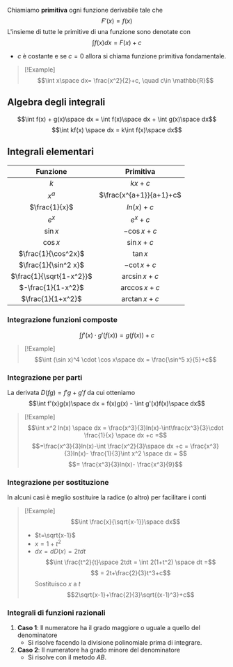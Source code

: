 Chiamiamo **primitiva** ogni funzione derivabile tale che
$$F'(x)=f(x)$$
L'insieme di tutte le primitive di una funzione sono denotate con
$$\int f(x) dx = F(x)+c$$
- $c$ è costante e se $c = 0$ allora si chiama funzione primitiva fondamentale.

>[!Example]
>$$\int x\space dx= \frac{x^2}{2}+c, \quad c\in \mathbb{R}$$


## Algebra degli integrali

$$\int f(x) + g(x)\space dx = \int f(x)\space dx + \int g(x)\space dx$$
$$\int kf(x) \space dx = k\int f(x)\space dx$$
## Integrali elementari

|       **Funzione**       |      **Primitiva**      |
|:------------------------:|:-----------------------:|
|           $k$            |         $kx+c$          |
|          $x^a$           | $\frac{x^{a+1}}{a+1}+c$ |
|      $\frac{1}{x}$       |       $ln (x) +c$       |
|          $e^x$           |         $e^x+c$         |
|         $\sin x$         |       $-\cos x+c$       |
|         $\cos x$         |       $\sin x+c$        |
|   $\frac{1}{\cos^2x}$    |        $\tan x$         |
|   $\frac{1}{\sin^2 x}$   |      $-\cot x +c$       |
| $\frac{1}{\sqrt{1-x^2}}$ |      $\arcsin x+c$      |
|    $-\frac{1}{1-x^2}$    |     $\arccos x +c$      |
|    $\frac{1}{1+x^2}$     |      $\arctan x+c$      |


### Integrazione funzioni composte
$$\int f'(x) \cdot g'(f(x)) = g(f(x)) + c$$
>[!Example]
>$$\int (\sin x)^4 \cdot \cos x\space dx = \frac{\sin^5 x}{5}+c$$

### Integrazione per parti
La derivata $D(fg) = f'g +g'f$ da cui otteniamo
$$\int f'(x)g(x)\space dx = f(x)g(x) - \int g'(x)f(x)\space dx$$
>[!Example]
>$$\int x^2 ln(x) \space dx = \frac{x^3}{3}ln(x)-\int\frac{x^3}{3}\cdot \frac{1}{x} \space dx +c =$$
>$$=\frac{x^3}{3}ln(x)-\int \frac{x^2}{3}\space dx +c = \frac{x^3}{3}ln(x)- \frac{1}{3}\int x^2 \space dx = $$
>$$= \frac{x^3}{3}ln(x)- \frac{x^3}{9}$$

### Integrazione per sostituzione
In alcuni casi è meglio sostituire la radice (o altro) per facilitare i conti

>[!Example]
>$$\int \frac{x}{\sqrt{x-1}}\space dx$$
>- $t=\sqrt{x-1}$ 
>- $x=1+t^2$
>- $dx = dD(x) = 2tdt$
>$$\int \frac{t^2}{t}\space 2tdt = \int 2(1+t^2) \space dt =$$
>$$ = 2t+\frac{2}{3}t^3+c$$
>Sostituisco $x$ a $t$
>$$2\sqrt{x-1}+\frac{2}{3}\sqrt{(x-1)^3}+c$$

### Integrali di funzioni razionali
1. **Caso 1**: Il numeratore ha il grado maggiore o uguale a quello del denominatore
	- Si risolve facendo la divisione polinomiale prima di integrare.
2. **Caso 2**: Il numeratore ha grado minore del denominatore
	- Si risolve con il metodo $AB$.
